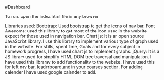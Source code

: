 #Dashboard

To run: open the index.html file in any browser


Libraries used:
Bootstrap: Used bootstrap to get the icons of nav bar.
Font Awesome: used this library to get most of the icon used in the website expect for those used in navigation bar.
Chart js: It is an open source JavaScript library. I use this library to implement various type of graph used in the website. For skills, spent time, Goals and for every subject in homework progress, I have used chart js to implement graphs.
jQuery: It is a JS library used for simplify HTML DOM tree traversal and manipulation. I have used this libraray to add functionality to the website. I have used this for left nav bar, leaderboard,and in your courses section.
For adding calender I have used google calender to add.
